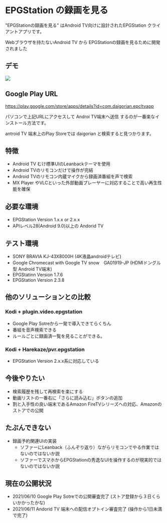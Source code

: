 # EPGStation の録画を見る
"EPGStationの録画を見る"  はAndroid TV向けに設計されたEPGStation クライアントアプリです。

Webブラウザを持たないAndroid TV から EPGStationの録画を見るために開発されました

## デモ
![](https://raw.githubusercontent.com/wiki/daig0rian/epcltvapp/images/demo.gif)

## Google Play URL
https://play.google.com/store/apps/details?id=com.daigorian.epcltvapp

パソコンで上記URLにアクセスして Androi TV端末へ送信 するのが一番楽なインストール方法です。

antroid TV 端末上のPlay Storeでは daigorian と検索すると見つかります。

## 特徴
 - Android TV むけ標準UIのLeanbackテーマを使用
 - Android TVのリモコンだけで操作が完結
 - Android TVのリモコン内蔵マイクから録画済番組を声で検索
 - MX Player やVLCといった外部動画プレーヤーに対応することで高い再生性能を確保

## 必要な環境
 - EPGStation Version 1.x.x or 2.x.x　
 - APIレベル28(Android 9.0)以上の Andorid TV 

## テスト環境
 - SONY BRAVIA KJ-43X8000H (4K液晶androidテレビ)
 - Google Chromecast with Google TV snow　GA01919-JP (HDMIドングル型 Android TV端末) 
 - EPGStatinn Version 1.7.6
 - EPGStation Version 2.3.8

## 他のソリューションとの比較
### Kodi + plugin.video.epgstation
- Google Play Sotreから一発で導入できてらくちん
- 番組を音声検索できる
- ルールごとに録画済一覧を見ることができる。

### Kodi + Harekaze/pvr.epgstation
- EPGStation Version 2.x.x系に対応している

## 今後やりたい
 - 検索履歴を残して再検索を楽にする
 - 動画リストの一番右に「さらに読み込む」ボタンの追加
 - 割と入手性の良い端末であるAmazon FireTVシリーズへの対応、Amazonのストアでの公開

## たぶんできない
 - 録画予約関連UIの実装
   -  ソファーにLeanback（ふんぞり返り）ながらリモコンでやる作業ではないのではないか説
   -  ソファーでスマホからEPGStationの秀逸なUIを操作するのが現実的ではないのではないか説

## 現在の公開状況
 - 2021/06/10 Google Play Sotreでの公開審査完了 (ストア登録から３日くらいかかったかな)
 - 2021/06/11 Andorid TV 端末への配信オプトイン審査完了 (操作から1日未満で完了)
